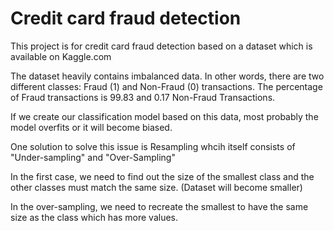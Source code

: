 # Credit card fraud detection
This project is for credit card fraud detection based on a dataset which is available on Kaggle.com

The dataset heavily contains imbalanced data. In other words, there are two different classes: Fraud (1) and Non-Fraud (0) transactions. The percentage of Fraud transactions is 99.83 and 0.17 Non-Fraud Transactions.

If we create our classification model based on this data, most probably the model overfits or it will become biased.

One solution to solve this issue is Resampling whcih itself consists of "Under-sampling" and  "Over-Sampling"

In the first case, we need to find out the size of the smallest class and the other classes must match the same size. (Dataset will become smaller)

In the over-sampling, we need to recreate the smallest to have the same size as the class which has more values.


